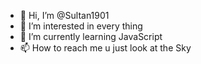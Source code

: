 - 👋 Hi, I’m @Sultan1901
- 👀 I’m interested in every thing
- 🌱 I’m currently learning JavaScript
- 📫 How to reach me u just look at the Sky

<!---
Sultan1901/Sultan1901 is a ✨ special ✨ repository because its `README.md` (this file) appears on your GitHub profile.
You can click the Preview link to take a look at your changes.
--->
